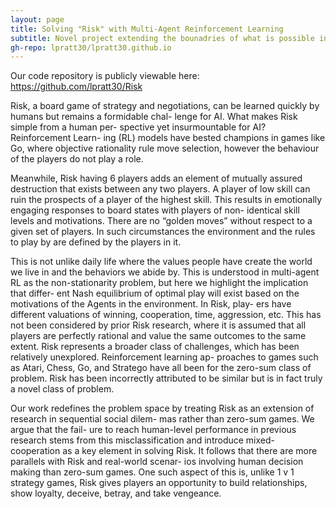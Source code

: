 ```yaml
---
layout: page
title: Solving "Risk" with Multi-Agent Reinforcement Learning
subtitle: Novel project extending the bounadries of what is possible in AI today
gh-repo: lpratt30/lpratt30.github.io
---
```


Our code repository is publicly viewable here: https://github.com/lpratt30/Risk 

Risk, a board game of strategy and negotiations, can be
learned quickly by humans but remains a formidable chal-
lenge for AI. What makes Risk simple from a human per-
spective yet insurmountable for AI? Reinforcement Learn-
ing (RL) models have bested champions in games like Go,
where objective rationality rule move selection, however the
behaviour of the players do not play a role.

Meanwhile, Risk having 6 players adds an element of
mutually assured destruction that exists between any two
players. A player of low skill can ruin the prospects of
a player of the highest skill. This results in emotionally
engaging responses to board states with players of non-
identical skill levels and motivations. There are no “golden
moves” without respect to a given set of players. In such
circumstances the environment and the rules to play by are
defined by the players in it.

This is not unlike daily life where the values people have
create the world we live in and the behaviors we abide by.
This is understood in multi-agent RL as the non-stationarity
problem, but here we highlight the implication that differ-
ent Nash equilibrium of optimal play will exist based on the
motivations of the Agents in the environment. In Risk, play-
ers have different valuations of winning, cooperation, time,
aggression, etc. This has not been considered by prior Risk
research, where it is assumed that all players are perfectly
rational and value the same outcomes to the same extent.
Risk represents a broader class of challenges, which has
been relatively unexplored. Reinforcement learning ap-
proaches to games such as Atari, Chess, Go, and Stratego
have all been for the zero-sum class of problem. Risk has
been incorrectly attributed to be similar but is in fact truly a
novel class of problem.

Our work redefines the problem space by treating Risk
as an extension of research in sequential social dilem-
mas rather than zero-sum games. We argue that the fail-
ure to reach human-level performance in previous research
stems from this misclassification and introduce mixed-
cooperation as a key element in solving Risk. It follows that
there are more parallels with Risk and real-world scenar-
ios involving human decision making than zero-sum games.
One such aspect of this is, unlike 1 v 1 strategy games, Risk
gives players an opportunity to build relationships, show
loyalty, deceive, betray, and take vengeance.
